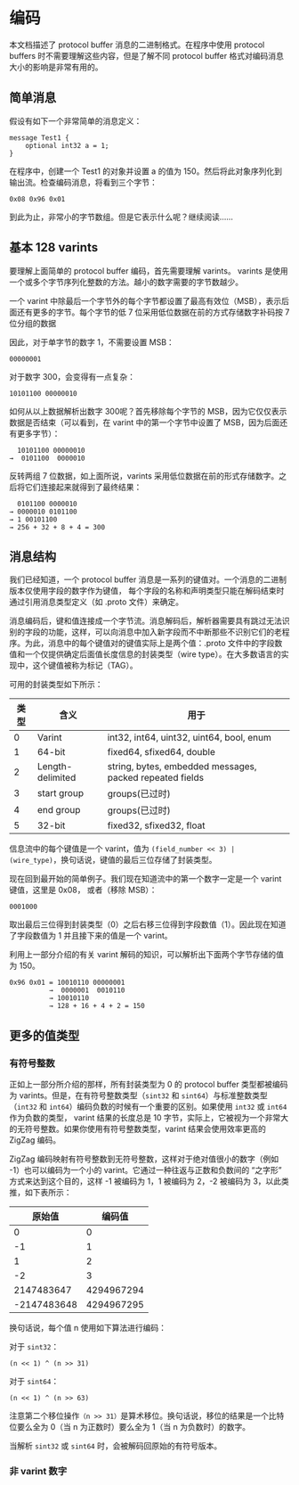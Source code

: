 # 编码

本文档描述了 protocol buffer 消息的二进制格式。在程序中使用 protocol buffers 时不需要理解这些内容，但是了解不同 protocol buffer 格式对编码消息大小的影响是非常有用的。

## 简单消息

假设有如下一个非常简单的消息定义：

```
message Test1 {
    optional int32 a = 1;
}
```

在程序中，创建一个 Test1 的对象并设置 a 的值为 150。然后将此对象序列化到输出流。检查编码消息，将看到三个字节：

```
0x08 0x96 0x01
```

到此为止，非常小的字节数组。但是它表示什么呢？继续阅读……

## 基本 128 varints

要理解上面简单的 protocol buffer 编码，首先需要理解 varints。 varints 是使用一个或多个字节序列化整数的方法。越小的数字需要的字节数越少。

一个 varint 中除最后一个字节外的每个字节都设置了最高有效位（MSB），表示后面还有更多的字节。每个字节的低 7 位采用低位数据在前的方式存储数字补码按 7 位分组的数据

因此，对于单字节的数字 1，不需要设置 MSB：

```
00000001
```

对于数字 300，会变得有一点复杂：

```
10101100 00000010
```

如何从以上数据解析出数字 300呢？首先移除每个字节的 MSB，因为它仅仅表示数据是否结束（可以看到，在 varint 中的第一个字节中设置了 MSB，因为后面还有更多字节）：

```
  10101100 00000010
→  0101100  0000010
```

反转两组 7 位数据，如上面所说，varints 采用低位数据在前的形式存储数字。之后将它们连接起来就得到了最终结果：

```
  0101100 0000010
→ 0000010 0101100
→ 1 00101100
→ 256 + 32 + 8 + 4 = 300
```

## 消息结构

我们已经知道，一个 protocol buffer 消息是一系列的键值对。一个消息的二进制版本仅使用字段的数字作为键值， 每个字段的名称和声明类型只能在解码结束时通过引用消息类型定义（如 .proto 文件）来确定。

消息编码后，键和值连接成一个字节流。消息解码后，解析器需要具有跳过无法识别的字段的功能，这样，可以向消息中加入新字段而不中断那些不识别它们的老程序。为此，消息中的每个键值对的键值实际上是两个值：.proto 文件中的字段数值和一个仅提供确定后面值长度信息的封装类型（wire type）。在大多数语言的实现中，这个键值被称为标记（TAG）。

可用的封装类型如下所示：

|类型|含义|用于|
|-|-|-|
|0|Varint|int32, int64, uint32, uint64, bool, enum|
|1|64-bit|fixed64, sfixed64, double|
|2|Length-delimited|string, bytes, embedded messages, packed repeated fields|
|3|start group| groups(已过时)|
|4|end group| groups(已过时)|
|5|32-bit|fixed32, sfixed32, float|

信息流中的每个键值是一个 varint，值为 `(field_number << 3) | (wire_type)`，换句话说，键值的最后三位存储了封装类型。

现在回到最开始的简单例子。我们现在知道流中的第一个数字一定是一个 varint 键值，这里是 0x08， 或者（移除 MSB）：

```
0001000
```

取出最后三位得到封装类型（0）之后右移三位得到字段数值（1）。因此现在知道了字段数值为 1 并且接下来的值是一个 varint。

利用上一部分介绍的有关 varint 解码的知识，可以解析出下面两个字节存储的值为 150。

```
0x96 0x01 = 10010110 00000001
          →  0000001  0010110
          → 10010110
          → 128 + 16 + 4 + 2 = 150 
```

## 更多的值类型

### 有符号整数

正如上一部分所介绍的那样，所有封装类型为 0 的 protocol buffer 类型都被编码为 varints。但是，在有符号整数类型（`sint32` 和 `sint64`）与标准整数类型（`int32` 和 `int64`）编码负数的时候有一个重要的区别。如果使用 `int32` 或 `int64` 作为负数的类型， varint 结果的长度总是 10 字节，实际上，它被视为一个非常大的无符号整数。如果你使用有符号整数类型，varint 结果会使用效率更高的 ZigZag 编码。

ZigZag 编码映射有符号整数到无符号整数，这样对于绝对值很小的数字（例如 -1）也可以编码为一个小的 varint。它通过一种往返与正数和负数间的 “之字形” 方式来达到这个目的，这样 -1 被编码为 1，1 被编码为 2，-2 被编码为 3，以此类推，如下表所示：

|原始值|编码值|
|-|-|
|0|0|
|-1|1|
|1|2|
|-2|3|
|2147483647|4294967294|
|-2147483648|4294967295|

换句话说，每个值 n 使用如下算法进行编码：

对于 `sint32`：

```
(n << 1) ^ (n >> 31)
```

对于 `sint64`：

```
(n << 1) ^ (n >> 63)
```

注意第二个移位操作`（n >> 31）`是算术移位。换句话说，移位的结果是一个比特位要么全为 0（当 n 为正数时）要么全为 1（当 n 为负数时）的数字。

当解析 `sint32` 或 `sint64` 时，会被解码回原始的有符号版本。

### 非 varint 数字


